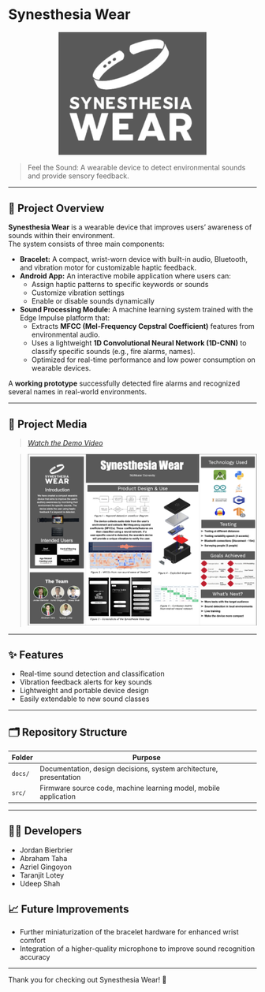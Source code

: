 

# Synesthesia Wear

<p align="center">
  <img src="docs/Presentations/EXPO/logo.png" alt="synesthesiaWear Logo" width="300"/>
</p>

> Feel the Sound: A wearable device to detect environmental sounds and provide sensory feedback.

---

## 📖 Project Overview

**Synesthesia Wear** is a wearable device that improves users’ awareness of sounds within their environment.  
The system consists of three main components:

- **Bracelet:** A compact, wrist-worn device with built-in audio, Bluetooth, and vibration motor for customizable haptic feedback.
- **Android App:** An interactive mobile application where users can:
  - Assign haptic patterns to specific keywords or sounds
  - Customize vibration settings
  - Enable or disable sounds dynamically
- **Sound Processing Module:** A machine learning system trained with the Edge Impulse platform that:
  - Extracts **MFCC (Mel-Frequency Cepstral Coefficient)** features from environmental audio.
  - Uses a lightweight **1D Convolutional Neural Network (1D-CNN)** to classify specific sounds (e.g., fire alarms, names).
  - Optimized for real-time performance and low power consumption on wearable devices.

A **working prototype** successfully detected fire alarms and recognized several names in real-world environments.

---


## 📸 Project Media
> _[Watch the Demo Video](docs/UserGuide/UserGuideVideo.mov)_

<!-- >[![View Poster](docs/poster_thumbnail.png)](docs/poster.pdf) -->

> ![View Poster](docs/Presentations/EXPO/Poster.png)

---

## ✨ Features
- Real-time sound detection and classification
- Vibration feedback alerts for key sounds
- Lightweight and portable device design
- Easily extendable to new sound classes

---


## 🗂 Repository Structure

| Folder           | Purpose                                                   |
|-----------------------|-----------------------------------------------------------|
| `docs/`               | Documentation, design decisions, system architecture, presentation     |
| `src/`                | Firmware source code, machine learning model, mobile application          |



---

## 👨‍💻 Developers
- Jordan Bierbrier
- Abraham Taha
- Azriel Gingoyon
- Taranjit Lotey
- Udeep Shah



## 📈 Future Improvements
- Further miniaturization of the bracelet hardware for enhanced wrist comfort
- Integration of a higher-quality microphone to improve sound recognition accuracy

---

Thank you for checking out Synesthesia Wear! 🎉
